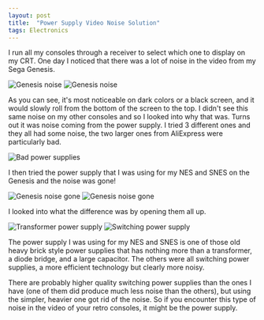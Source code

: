 ```yaml
---
layout: post
title:  "Power Supply Video Noise Solution"
tags: Electronics
---
```

I run all my consoles through a receiver to select which one to display on my CRT. One day I noticed that there was a lot of noise in the video from my Sega Genesis.

![Genesis noise](/assets/img/IMG_20250831_194625.jpg)
![Genesis noise](/assets/img/IMG_20250831_194731.jpg)

As you can see, it's most noticeable on dark colors or a black screen, and it would slowly roll from the bottom of the screen to the top. I didn't see this same noise on my other consoles and so I looked into why that was. Turns out it was noise coming from the power supply. I tried 3 different ones and they all had some noise, the two larger ones from AliExpress were particularly bad.

![Bad power supplies](/assets/img/IMG_20250831_195122.jpg)

I then tried the power supply that I was using for my NES and SNES on the Genesis and the noise was gone!

![Genesis noise gone](/assets/img/IMG_20250831_201622.jpg)
![Genesis noise gone](/assets/img/IMG_20250831_195158.jpg)

I looked into what the difference was by opening them all up.

![Transformer power supply](/assets/img/IMG_20250812_181818.jpg)
![Switching power supply](/assets/img/IMG_20250831_213242.jpg)

The power supply I was using for my NES and SNES is one of those old heavy brick style power supplies that has nothing more than a transformer, a diode bridge, and a large capacitor. The others were all switching power supplies, a more efficient technology but clearly more noisy. 

There are probably higher quality switching power supplies than the ones I have (one of them did produce much less noise than the others), but using the simpler, heavier one got rid of the noise. So if you encounter this type of noise in the video of your retro consoles, it might be the power supply.